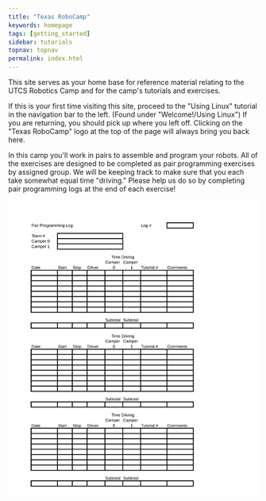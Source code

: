 ```yaml
---
title: "Texas RoboCamp"
keywords: homepage
tags: [getting_started]
sidebar: tutorials
topnav: topnav
permalink: index.html
---
```


This site serves as your home base for reference material relating to the UTCS Robotics Camp and for the camp's tutorials and exercises.

If this is your first time visiting this site, proceed to the "Using Linux" tutorial in the navigation bar to the left. (Found under "Welcome!/Using Linux") If you are returning, you should pick up where you left off. Clicking on the "Texas RoboCamp" logo at the top of the page will always bring you back here.

In this camp you'll work in pairs to assemble and program your robots. All of the exercises are designed to be completed as pair programming exercises by assigned group. We will be keeping track to make sure that you each take somewhat equal time "driving." Please help us do so by completing pair programming logs at the end of each exercise!

![Programming log](images/programming_log.png)
